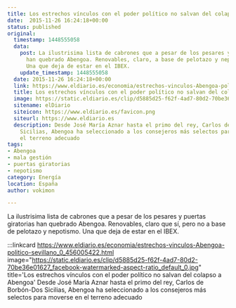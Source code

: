 ```yaml
---
title: Los estrechos vínculos con el poder político no salvan del colapso a Abengoa
date:  2015-11-26 16:24:18+00:00
status: published
original:
  timestamp: 1448555058
  data:
    post: La ilustrisima lista de cabrones que a pesar de los pesares y puertas giratorias
      han quebrado Abengoa. Renovables, claro, a base de pelotazo y nepotismo, no.
      Una que deja de estar en el IBEX.
    update_timestamp: 1448555058
  date: 2015-11-26 16:24:18+00:00
  link: https://www.eldiario.es/economia/estrechos-vinculos-Abengoa-politico-sevillano_0_456005422.html
  title: Los estrechos vínculos con el poder político no salvan del colapso a Abengoa
  image: https://static.eldiario.es/clip/d5885d25-f62f-4ad7-80d2-70be36e01627_facebook-watermarked-aspect-ratio_default_0.jpg
  sitename: elDiario
  siteicon: https://www.eldiario.es/favicon.png
  siteurl: https://www.eldiario.es
  description: Desde José María Aznar hasta el primo del rey, Carlos de Borbón-Dos
    Sicilias, Abengoa ha seleccionado a los consejeros más selectos para moverse en
    el terreno adecuado
tags:
- Abengoa
- mala gestión
- puertas giratorias
- nepotismo
category: Energía
location: España
author: vokimon

---
```

La ilustrisima lista de cabrones que a pesar de los pesares y puertas giratorias han quebrado Abengoa.
Renovables, claro que sí, pero no a base de pelotazo y nepotismo.
Una que deja de estar en el IBEX.

:::linkcard https://www.eldiario.es/economia/estrechos-vinculos-Abengoa-politico-sevillano_0_456005422.html image="https://static.eldiario.es/clip/d5885d25-f62f-4ad7-80d2-70be36e01627_facebook-watermarked-aspect-ratio_default_0.jpg" title='Los estrechos vínculos con el poder político no salvan del colapso a Abengoa'
    Desde José María Aznar hasta el primo del rey, Carlos de Borbón-Dos Sicilias, Abengoa ha seleccionado a los consejeros más selectos para moverse en el terreno adecuado

